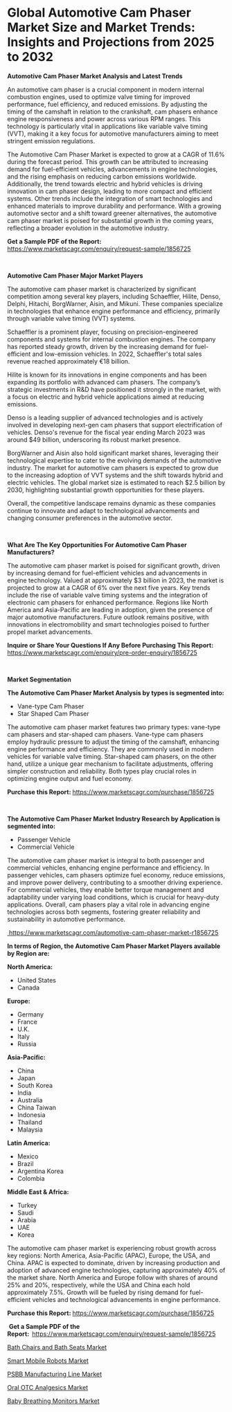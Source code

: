 <p><h1>Global Automotive Cam Phaser Market Size and Market Trends: Insights and Projections from 2025 to 2032</h1></p><p><strong>Automotive Cam Phaser Market Analysis and Latest Trends</strong></p>
<p><p>An automotive cam phaser is a crucial component in modern internal combustion engines, used to optimize valve timing for improved performance, fuel efficiency, and reduced emissions. By adjusting the timing of the camshaft in relation to the crankshaft, cam phasers enhance engine responsiveness and power across various RPM ranges. This technology is particularly vital in applications like variable valve timing (VVT), making it a key focus for automotive manufacturers aiming to meet stringent emission regulations.</p><p>The Automotive Cam Phaser Market is expected to grow at a CAGR of 11.6% during the forecast period. This growth can be attributed to increasing demand for fuel-efficient vehicles, advancements in engine technologies, and the rising emphasis on reducing carbon emissions worldwide. Additionally, the trend towards electric and hybrid vehicles is driving innovation in cam phaser design, leading to more compact and efficient systems. Other trends include the integration of smart technologies and enhanced materials to improve durability and performance. With a growing automotive sector and a shift toward greener alternatives, the automotive cam phaser market is poised for substantial growth in the coming years, reflecting a broader evolution in the automotive industry.</p></p>
<p><strong>Get a Sample PDF of the Report:&nbsp;</strong> <a href="https://www.marketscagr.com/enquiry/request-sample/1856725?utm_campaign=1902&utm_medium=2&utm_source=Github&utm_content=ia&utm_term=08012025&utm_id=automotive-cam-phaser">https://www.marketscagr.com/enquiry/request-sample/1856725</a></p>
<p>&nbsp;</p>
<p><strong>Automotive Cam Phaser Major Market Players</strong></p>
<p><p>The automotive cam phaser market is characterized by significant competition among several key players, including Schaeffler, Hilite, Denso, Delphi, Hitachi, BorgWarner, Aisin, and Mikuni. These companies specialize in technologies that enhance engine performance and efficiency, primarily through variable valve timing (VVT) systems. </p><p>Schaeffler is a prominent player, focusing on precision-engineered components and systems for internal combustion engines. The company has reported steady growth, driven by the increasing demand for fuel-efficient and low-emission vehicles. In 2022, Schaeffler's total sales revenue reached approximately €18 billion.</p><p>Hilite is known for its innovations in engine components and has been expanding its portfolio with advanced cam phasers. The company’s strategic investments in R&D have positioned it strongly in the market, with a focus on electric and hybrid vehicle applications aimed at reducing emissions.</p><p>Denso is a leading supplier of advanced technologies and is actively involved in developing next-gen cam phasers that support electrification of vehicles. Denso's revenue for the fiscal year ending March 2023 was around $49 billion, underscoring its robust market presence.</p><p>BorgWarner and Aisin also hold significant market shares, leveraging their technological expertise to cater to the evolving demands of the automotive industry. The market for automotive cam phasers is expected to grow due to the increasing adoption of VVT systems and the shift towards hybrid and electric vehicles. The global market size is estimated to reach $2.5 billion by 2030, highlighting substantial growth opportunities for these players.</p><p>Overall, the competitive landscape remains dynamic as these companies continue to innovate and adapt to technological advancements and changing consumer preferences in the automotive sector.</p></p>
<p>&nbsp;</p>
<p><strong>What Are The Key Opportunities For Automotive Cam Phaser Manufacturers?</strong></p>
<p><p>The automotive cam phaser market is poised for significant growth, driven by increasing demand for fuel-efficient vehicles and advancements in engine technology. Valued at approximately $3 billion in 2023, the market is projected to grow at a CAGR of 6% over the next five years. Key trends include the rise of variable valve timing systems and the integration of electronic cam phasers for enhanced performance. Regions like North America and Asia-Pacific are leading in adoption, given the presence of major automotive manufacturers. Future outlook remains positive, with innovations in electromobility and smart technologies poised to further propel market advancements.</p></p>
<p><strong>Inquire or Share Your Questions If Any Before Purchasing This Report:</strong> <a href="https://www.marketscagr.com/enquiry/pre-order-enquiry/1856725?utm_campaign=1902&utm_medium=2&utm_source=Github&utm_content=ia&utm_term=08012025&utm_id=automotive-cam-phaser">https://www.marketscagr.com/enquiry/pre-order-enquiry/1856725</a></p>
<p>&nbsp;</p>
<p><strong>Market Segmentation</strong></p>
<p><strong>The Automotive Cam Phaser Market Analysis by types is segmented into:</strong></p>
<p><ul><li>Vane-type Cam Phaser</li><li>Star Shaped Cam Phaser</li></ul></p>
<p><p>The automotive cam phaser market features two primary types: vane-type cam phasers and star-shaped cam phasers. Vane-type cam phasers employ hydraulic pressure to adjust the timing of the camshaft, enhancing engine performance and efficiency. They are commonly used in modern vehicles for variable valve timing. Star-shaped cam phasers, on the other hand, utilize a unique gear mechanism to facilitate adjustments, offering simpler construction and reliability. Both types play crucial roles in optimizing engine output and fuel economy.</p></p>
<p><strong>Purchase this Report:&nbsp;</strong><a href="https://www.marketscagr.com/purchase/1856725?utm_campaign=1902&utm_medium=2&utm_source=Github&utm_content=ia&utm_term=08012025&utm_id=automotive-cam-phaser">https://www.marketscagr.com/purchase/1856725</a></p>
<p>&nbsp;</p>
<p><strong>The Automotive Cam Phaser Market Industry Research by Application is segmented into:</strong></p>
<p><ul><li>Passenger Vehicle</li><li>Commercial Vehicle</li></ul></p>
<p><p>The automotive cam phaser market is integral to both passenger and commercial vehicles, enhancing engine performance and efficiency. In passenger vehicles, cam phasers optimize fuel economy, reduce emissions, and improve power delivery, contributing to a smoother driving experience. For commercial vehicles, they enable better torque management and adaptability under varying load conditions, which is crucial for heavy-duty applications. Overall, cam phasers play a vital role in advancing engine technologies across both segments, fostering greater reliability and sustainability in automotive performance.</p></p>
<p><a href="https://www.marketscagr.com/automotive-cam-phaser-market-r1856725?utm_campaign=1902&utm_medium=2&utm_source=Github&utm_content=ia&utm_term=08012025&utm_id=automotive-cam-phaser">&nbsp;https://www.marketscagr.com/automotive-cam-phaser-market-r1856725</a></p>
<p><strong>In terms of Region, the Automotive Cam Phaser Market Players available by Region are:</strong></p>
<p>
    <p> <strong> North America: </strong>
        <ul>
            <li>United States</li>
            <li>Canada</li>
        </ul>
        </p> 
    <p> <strong> Europe: </strong>
        <ul>
            <li>Germany</li>
            <li>France</li>
            <li>U.K.</li>
            <li>Italy</li>
            <li>Russia</li>
        </ul>
        </p> 
    <p> <strong> Asia-Pacific: </strong>
        <ul>
            <li>China</li>
            <li>Japan</li>
            <li>South Korea</li>
            <li>India</li>
            <li>Australia</li>
            <li>China Taiwan</li>
            <li>Indonesia</li>
            <li>Thailand</li>
            <li>Malaysia</li>
        </ul>
        </p> 
    <p> <strong> Latin America: </strong>
        <ul>
            <li>Mexico</li>
            <li>Brazil</li>
            <li>Argentina Korea</li>
            <li>Colombia</li>
        </ul>
        </p> 
    <p> <strong> Middle East & Africa: </strong>
        <ul>
            <li>Turkey</li>
            <li>Saudi</li>
            <li>Arabia</li>
            <li>UAE</li>
            <li>Korea</li>
        </ul>
    </p>
    </p>
<p><p>The automotive cam phaser market is experiencing robust growth across key regions: North America, Asia-Pacific (APAC), Europe, the USA, and China. APAC is expected to dominate, driven by increasing production and adoption of advanced engine technologies, capturing approximately 40% of the market share. North America and Europe follow with shares of around 25% and 20%, respectively, while the USA and China each hold approximately 7.5%. Growth will be fueled by rising demand for fuel-efficient vehicles and technological advancements in engine performance.</p></p>
<p><strong>Purchase this Report: </strong><a href="https://www.marketscagr.com/purchase/1856725?utm_campaign=1902&utm_medium=2&utm_source=Github&utm_content=ia&utm_term=08012025&utm_id=automotive-cam-phaser">https://www.marketscagr.com/purchase/1856725</a></p>
<p>&nbsp;<strong>Get a Sample PDF of the Report:&nbsp;&nbsp;</strong><a href="https://www.marketscagr.com/enquiry/request-sample/1856725?utm_campaign=1902&utm_medium=2&utm_source=Github&utm_content=ia&utm_term=08012025&utm_id=automotive-cam-phaser">https://www.marketscagr.com/enquiry/request-sample/1856725</a></p>
<p><strong></strong></p>
<p><p><a href="https://www.linkedin.com/pulse/comprehensive-analysis-bath-chairs-seats-market-scope-hiprf?utm_campaign=1902&utm_medium=2&utm_source=Github&utm_content=ia&utm_term=08012025&utm_id=automotive-cam-phaser">Bath Chairs and Bath Seats Market</a></p><p><a href="https://www.linkedin.com/pulse/global-smart-mobile-robots-market-research-report-forecasted-cagr-126-dmqof?utm_campaign=1902&utm_medium=2&utm_source=Github&utm_content=ia&utm_term=08012025&utm_id=automotive-cam-phaser">Smart Mobile Robots Market</a></p><p><a href="https://www.linkedin.com/pulse/psbb-manufacturing-line-industry-research-covering-multiple-pj6vf?utm_campaign=1902&utm_medium=2&utm_source=Github&utm_content=ia&utm_term=08012025&utm_id=automotive-cam-phaser">PSBB Manufacturing Line Market</a></p><p><a href="https://www.linkedin.com/pulse/report-covers-oral-otc-analgesics-market-basisof-value-pxfdf?utm_campaign=1902&utm_medium=2&utm_source=Github&utm_content=ia&utm_term=08012025&utm_id=automotive-cam-phaser">Oral OTC Analgesics Market</a></p><p><a href="https://www.linkedin.com/pulse/baby-breathing-monitors-market-report-forward-looking-llhif?utm_campaign=1902&utm_medium=2&utm_source=Github&utm_content=ia&utm_term=08012025&utm_id=automotive-cam-phaser">Baby Breathing Monitors Market</a></p></p>